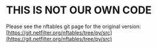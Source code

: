 # THIS IS NOT OUR OWN CODE
Please see the nftables git page for the original version: [https://git.netfilter.org/nftables/tree/py/src](https://git.netfilter.org/nftables/tree/py/src)
